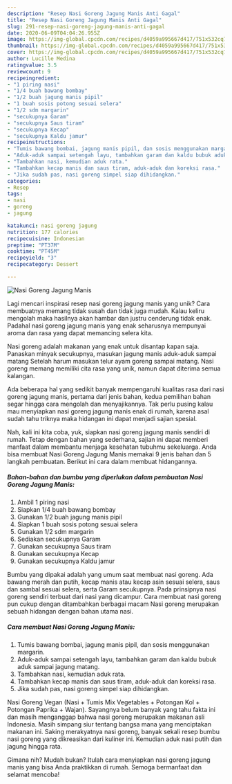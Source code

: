 ```yaml
---
description: "Resep Nasi Goreng Jagung Manis Anti Gagal"
title: "Resep Nasi Goreng Jagung Manis Anti Gagal"
slug: 291-resep-nasi-goreng-jagung-manis-anti-gagal
date: 2020-06-09T04:04:26.955Z
image: https://img-global.cpcdn.com/recipes/d4059a995667d417/751x532cq70/nasi-goreng-jagung-manis-foto-resep-utama.jpg
thumbnail: https://img-global.cpcdn.com/recipes/d4059a995667d417/751x532cq70/nasi-goreng-jagung-manis-foto-resep-utama.jpg
cover: https://img-global.cpcdn.com/recipes/d4059a995667d417/751x532cq70/nasi-goreng-jagung-manis-foto-resep-utama.jpg
author: Lucille Medina
ratingvalue: 3.5
reviewcount: 9
recipeingredient:
- "1 piring nasi"
- "1/4 buah bawang bombay"
- "1/2 buah jagung manis pipil"
- "1 buah sosis potong sesuai selera"
- "1/2 sdm margarin"
- "secukupnya Garam"
- "secukupnya Saus tiram"
- "secukupnya Kecap"
- "secukupnya Kaldu jamur"
recipeinstructions:
- "Tumis bawang bombai, jagung manis pipil, dan sosis menggunakan margarin."
- "Aduk-aduk sampai setengah layu, tambahkan garam dan kaldu bubuk aduk sampai jagung matang."
- "Tambahkan nasi, kemudian aduk rata."
- "Tambahkan kecap manis dan saus tiram, aduk-aduk dan koreksi rasa."
- "Jika sudah pas, nasi goreng simpel siap dihidangkan."
categories:
- Resep
tags:
- nasi
- goreng
- jagung

katakunci: nasi goreng jagung 
nutrition: 177 calories
recipecuisine: Indonesian
preptime: "PT37M"
cooktime: "PT45M"
recipeyield: "3"
recipecategory: Dessert

---
```



![Nasi Goreng Jagung Manis](https://img-global.cpcdn.com/recipes/d4059a995667d417/751x532cq70/nasi-goreng-jagung-manis-foto-resep-utama.jpg)

Lagi mencari inspirasi resep nasi goreng jagung manis yang unik? Cara membuatnya memang tidak susah dan tidak juga mudah. Kalau keliru mengolah maka hasilnya akan hambar dan justru cenderung tidak enak. Padahal nasi goreng jagung manis yang enak seharusnya mempunyai aroma dan rasa yang dapat memancing selera kita.

Nasi goreng adalah makanan yang enak untuk disantap kapan saja. Panaskan minyak secukupnya, masukan jagung manis aduk-aduk sampai matang Setelah harum masukan telur ayam goreng sampai matang. Nasi goreng memang memiliki cita rasa yang unik, namun dapat diterima semua kalangan.

Ada beberapa hal yang sedikit banyak mempengaruhi kualitas rasa dari nasi goreng jagung manis, pertama dari jenis bahan, kedua pemilihan bahan segar hingga cara mengolah dan menyajikannya. Tak perlu pusing kalau mau menyiapkan nasi goreng jagung manis enak di rumah, karena asal sudah tahu triknya maka hidangan ini dapat menjadi sajian spesial.


Nah, kali ini kita coba, yuk, siapkan nasi goreng jagung manis sendiri di rumah. Tetap dengan bahan yang sederhana, sajian ini dapat memberi manfaat dalam membantu menjaga kesehatan tubuhmu sekeluarga. Anda bisa membuat Nasi Goreng Jagung Manis memakai 9 jenis bahan dan 5 langkah pembuatan. Berikut ini cara dalam membuat hidangannya.

<!--inarticleads1-->

##### Bahan-bahan dan bumbu yang diperlukan dalam pembuatan Nasi Goreng Jagung Manis:

1. Ambil 1 piring nasi
1. Siapkan 1/4 buah bawang bombay
1. Gunakan 1/2 buah jagung manis pipil
1. Siapkan 1 buah sosis potong sesuai selera
1. Gunakan 1/2 sdm margarin
1. Sediakan secukupnya Garam
1. Gunakan secukupnya Saus tiram
1. Gunakan secukupnya Kecap
1. Gunakan secukupnya Kaldu jamur


Bumbu yang dipakai adalah yang umum saat membuat nasi goreng. Ada bawang merah dan putih, kecap manis atau kecap asin sesuai selera, saus dan sambal sesuai selera, serta Garam secukupnya. Pada prinsipnya nasi goreng sendiri terbuat dari nasi yang dicampur. Cara membuat nasi goreng pun cukup dengan ditambahkan berbagai macam Nasi goreng merupakan sebuah hidangan dengan bahan utama nasi. 

<!--inarticleads2-->

##### Cara membuat Nasi Goreng Jagung Manis:

1. Tumis bawang bombai, jagung manis pipil, dan sosis menggunakan margarin.
1. Aduk-aduk sampai setengah layu, tambahkan garam dan kaldu bubuk aduk sampai jagung matang.
1. Tambahkan nasi, kemudian aduk rata.
1. Tambahkan kecap manis dan saus tiram, aduk-aduk dan koreksi rasa.
1. Jika sudah pas, nasi goreng simpel siap dihidangkan.


Nasi Goreng Vegan (Nasi + Tumis Mix Vegetables + Potongan Kol + Potongan Paprika + Wajan). Sayangnya belum banyak yang tahu fakta ini dan masih menganggap bahwa nasi goreng merupakan makanan asli Indonesia. Masih simpang siur tentang bangsa mana yang menciptakan makanan ini. Saking merakyatnya nasi goreng, banyak sekali resep bumbu nasi goreng yang dikreasikan dari kuliner ini. Kemudian aduk nasi putih dan jagung hingga rata. 

Gimana nih? Mudah bukan? Itulah cara menyiapkan nasi goreng jagung manis yang bisa Anda praktikkan di rumah. Semoga bermanfaat dan selamat mencoba!
